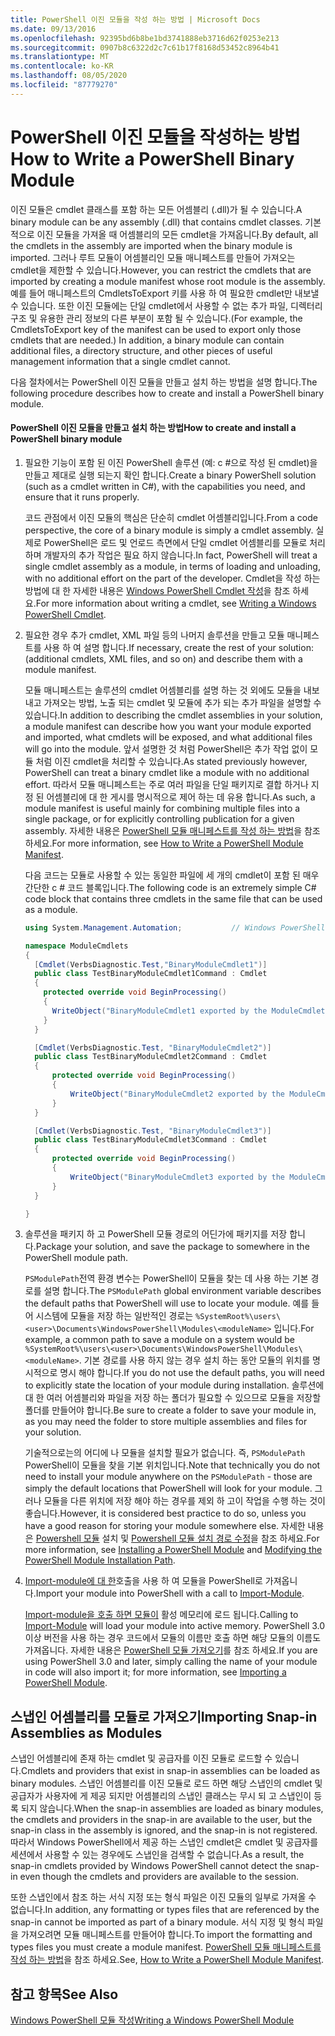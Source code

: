 ```yaml
---
title: PowerShell 이진 모듈을 작성 하는 방법 | Microsoft Docs
ms.date: 09/13/2016
ms.openlocfilehash: 92395bd6b8be1bd3741888eb3716d62f0253e213
ms.sourcegitcommit: 0907b8c6322d2c7c61b17f8168d53452c8964b41
ms.translationtype: MT
ms.contentlocale: ko-KR
ms.lasthandoff: 08/05/2020
ms.locfileid: "87779270"
---
```

# <a name="how-to-write-a-powershell-binary-module"></a><span data-ttu-id="052c7-102">PowerShell 이진 모듈을 작성하는 방법</span><span class="sxs-lookup"><span data-stu-id="052c7-102">How to Write a PowerShell Binary Module</span></span>

<span data-ttu-id="052c7-103">이진 모듈은 cmdlet 클래스를 포함 하는 모든 어셈블리 (.dll)가 될 수 있습니다.</span><span class="sxs-lookup"><span data-stu-id="052c7-103">A binary module can be any assembly (.dll) that contains cmdlet classes.</span></span> <span data-ttu-id="052c7-104">기본적으로 이진 모듈을 가져올 때 어셈블리의 모든 cmdlet을 가져옵니다.</span><span class="sxs-lookup"><span data-stu-id="052c7-104">By default, all the cmdlets in the assembly are imported when the binary module is imported.</span></span> <span data-ttu-id="052c7-105">그러나 루트 모듈이 어셈블리인 모듈 매니페스트를 만들어 가져오는 cmdlet을 제한할 수 있습니다.</span><span class="sxs-lookup"><span data-stu-id="052c7-105">However, you can restrict the cmdlets that are imported by creating a module manifest whose root module is the assembly.</span></span> <span data-ttu-id="052c7-106">예를 들어 매니페스트의 CmdletsToExport 키를 사용 하 여 필요한 cmdlet만 내보낼 수 있습니다. 또한 이진 모듈에는 단일 cmdlet에서 사용할 수 없는 추가 파일, 디렉터리 구조 및 유용한 관리 정보의 다른 부분이 포함 될 수 있습니다.</span><span class="sxs-lookup"><span data-stu-id="052c7-106">(For example, the CmdletsToExport key of the manifest can be used to export only those cmdlets that are needed.) In addition, a binary module can contain additional files, a directory structure, and other pieces of useful management information that a single cmdlet cannot.</span></span>

<span data-ttu-id="052c7-107">다음 절차에서는 PowerShell 이진 모듈을 만들고 설치 하는 방법을 설명 합니다.</span><span class="sxs-lookup"><span data-stu-id="052c7-107">The following procedure describes how to create and install a PowerShell binary module.</span></span>

#### <a name="how-to-create-and-install-a-powershell-binary-module"></a><span data-ttu-id="052c7-108">PowerShell 이진 모듈을 만들고 설치 하는 방법</span><span class="sxs-lookup"><span data-stu-id="052c7-108">How to create and install a PowerShell binary module</span></span>

1. <span data-ttu-id="052c7-109">필요한 기능이 포함 된 이진 PowerShell 솔루션 (예: c #으로 작성 된 cmdlet)을 만들고 제대로 실행 되는지 확인 합니다.</span><span class="sxs-lookup"><span data-stu-id="052c7-109">Create a binary PowerShell solution (such as a cmdlet written in C#), with the capabilities you need, and ensure that it runs properly.</span></span>

   <span data-ttu-id="052c7-110">코드 관점에서 이진 모듈의 핵심은 단순히 cmdlet 어셈블리입니다.</span><span class="sxs-lookup"><span data-stu-id="052c7-110">From a code perspective, the core of a binary module is simply a cmdlet assembly.</span></span> <span data-ttu-id="052c7-111">실제로 PowerShell은 로드 및 언로드 측면에서 단일 cmdlet 어셈블리를 모듈로 처리 하며 개발자의 추가 작업은 필요 하지 않습니다.</span><span class="sxs-lookup"><span data-stu-id="052c7-111">In fact, PowerShell will treat a single cmdlet assembly as a module, in terms of loading and unloading, with no additional effort on the part of the developer.</span></span> <span data-ttu-id="052c7-112">Cmdlet을 작성 하는 방법에 대 한 자세한 내용은 [Windows PowerShell Cmdlet 작성](../cmdlet/writing-a-windows-powershell-cmdlet.md)을 참조 하세요.</span><span class="sxs-lookup"><span data-stu-id="052c7-112">For more information about writing a cmdlet, see [Writing a Windows PowerShell Cmdlet](../cmdlet/writing-a-windows-powershell-cmdlet.md).</span></span>

2. <span data-ttu-id="052c7-113">필요한 경우 추가 cmdlet, XML 파일 등의 나머지 솔루션을 만들고 모듈 매니페스트를 사용 하 여 설명 합니다.</span><span class="sxs-lookup"><span data-stu-id="052c7-113">If necessary, create the rest of your solution: (additional cmdlets, XML files, and so on) and describe them with a module manifest.</span></span>

   <span data-ttu-id="052c7-114">모듈 매니페스트는 솔루션의 cmdlet 어셈블리를 설명 하는 것 외에도 모듈을 내보내고 가져오는 방법, 노출 되는 cmdlet 및 모듈에 추가 되는 추가 파일을 설명할 수 있습니다.</span><span class="sxs-lookup"><span data-stu-id="052c7-114">In addition to describing the cmdlet assemblies in your solution, a module manifest can describe how you want your module exported and imported, what cmdlets will be exposed, and what additional files will go into the module.</span></span>
   <span data-ttu-id="052c7-115">앞서 설명한 것 처럼 PowerShell은 추가 작업 없이 모듈 처럼 이진 cmdlet을 처리할 수 있습니다.</span><span class="sxs-lookup"><span data-stu-id="052c7-115">As stated previously however, PowerShell can treat a binary cmdlet like a module with no additional effort.</span></span>
   <span data-ttu-id="052c7-116">따라서 모듈 매니페스트는 주로 여러 파일을 단일 패키지로 결합 하거나 지정 된 어셈블리에 대 한 게시를 명시적으로 제어 하는 데 유용 합니다.</span><span class="sxs-lookup"><span data-stu-id="052c7-116">As such, a module manifest is useful mainly for combining multiple files into a single package, or for explicitly controlling publication for a given assembly.</span></span>
   <span data-ttu-id="052c7-117">자세한 내용은 [PowerShell 모듈 매니페스트를 작성 하는 방법](how-to-write-a-powershell-module-manifest.md)을 참조 하세요.</span><span class="sxs-lookup"><span data-stu-id="052c7-117">For more information, see [How to Write a PowerShell Module Manifest](how-to-write-a-powershell-module-manifest.md).</span></span>

   <span data-ttu-id="052c7-118">다음 코드는 모듈로 사용할 수 있는 동일한 파일에 세 개의 cmdlet이 포함 된 매우 간단한 c # 코드 블록입니다.</span><span class="sxs-lookup"><span data-stu-id="052c7-118">The following code is an extremely simple C# code block that contains three cmdlets in the same file that can be used as a module.</span></span>

   ```csharp
   using System.Management.Automation;           // Windows PowerShell namespace.

   namespace ModuleCmdlets
   {
     [Cmdlet(VerbsDiagnostic.Test,"BinaryModuleCmdlet1")]
     public class TestBinaryModuleCmdlet1Command : Cmdlet
     {
       protected override void BeginProcessing()
       {
         WriteObject("BinaryModuleCmdlet1 exported by the ModuleCmdlets module.");
       }
     }

     [Cmdlet(VerbsDiagnostic.Test, "BinaryModuleCmdlet2")]
     public class TestBinaryModuleCmdlet2Command : Cmdlet
     {
         protected override void BeginProcessing()
         {
             WriteObject("BinaryModuleCmdlet2 exported by the ModuleCmdlets module.");
         }
     }

     [Cmdlet(VerbsDiagnostic.Test, "BinaryModuleCmdlet3")]
     public class TestBinaryModuleCmdlet3Command : Cmdlet
     {
         protected override void BeginProcessing()
         {
             WriteObject("BinaryModuleCmdlet3 exported by the ModuleCmdlets module.");
         }
     }

   }
   ```

3. <span data-ttu-id="052c7-119">솔루션을 패키지 하 고 PowerShell 모듈 경로의 어딘가에 패키지를 저장 합니다.</span><span class="sxs-lookup"><span data-stu-id="052c7-119">Package your solution, and save the package to somewhere in the PowerShell module path.</span></span>

   <span data-ttu-id="052c7-120">`PSModulePath`전역 환경 변수는 PowerShell이 모듈을 찾는 데 사용 하는 기본 경로를 설명 합니다.</span><span class="sxs-lookup"><span data-stu-id="052c7-120">The `PSModulePath` global environment variable describes the default paths that PowerShell will use to locate your module.</span></span> <span data-ttu-id="052c7-121">예를 들어 시스템에 모듈을 저장 하는 일반적인 경로는 `%SystemRoot%\users\<user>\Documents\WindowsPowerShell\Modules\<moduleName>` 입니다.</span><span class="sxs-lookup"><span data-stu-id="052c7-121">For example, a common path to save a module on a system would be `%SystemRoot%\users\<user>\Documents\WindowsPowerShell\Modules\<moduleName>`.</span></span> <span data-ttu-id="052c7-122">기본 경로를 사용 하지 않는 경우 설치 하는 동안 모듈의 위치를 명시적으로 명시 해야 합니다.</span><span class="sxs-lookup"><span data-stu-id="052c7-122">If you do not use the default paths, you will need to explicitly state the location of your module during installation.</span></span> <span data-ttu-id="052c7-123">솔루션에 대 한 여러 어셈블리와 파일을 저장 하는 폴더가 필요할 수 있으므로 모듈을 저장할 폴더를 만들어야 합니다.</span><span class="sxs-lookup"><span data-stu-id="052c7-123">Be sure to create a folder to save your module in, as you may need the folder to store multiple assemblies and files for your solution.</span></span>

   <span data-ttu-id="052c7-124">기술적으로는의 어디에 나 모듈을 설치할 필요가 없습니다. 즉, `PSModulePath` PowerShell이 모듈을 찾을 기본 위치입니다.</span><span class="sxs-lookup"><span data-stu-id="052c7-124">Note that technically you do not need to install your module anywhere on the `PSModulePath` - those are simply the default locations that PowerShell will look for your module.</span></span> <span data-ttu-id="052c7-125">그러나 모듈을 다른 위치에 저장 해야 하는 경우를 제외 하 고이 작업을 수행 하는 것이 좋습니다.</span><span class="sxs-lookup"><span data-stu-id="052c7-125">However, it is considered best practice to do so, unless you have a good reason for storing your module somewhere else.</span></span> <span data-ttu-id="052c7-126">자세한 내용은 [Powershell 모듈](./installing-a-powershell-module.md) 설치 및 [Powershell 모듈 설치 경로 수정](./modifying-the-psmodulepath-installation-path.md)을 참조 하세요.</span><span class="sxs-lookup"><span data-stu-id="052c7-126">For more information, see [Installing a PowerShell Module](./installing-a-powershell-module.md) and [Modifying the PowerShell Module Installation Path](./modifying-the-psmodulepath-installation-path.md).</span></span>

4. <span data-ttu-id="052c7-127">[Import-module에 대 한](/powershell/module/Microsoft.PowerShell.Core/Import-Module)호출을 사용 하 여 모듈을 PowerShell로 가져옵니다.</span><span class="sxs-lookup"><span data-stu-id="052c7-127">Import your module into PowerShell with a call to [Import-Module](/powershell/module/Microsoft.PowerShell.Core/Import-Module).</span></span>

   <span data-ttu-id="052c7-128">[Import-module을 호출 하면 모듈이](/powershell/module/Microsoft.PowerShell.Core/Import-Module) 활성 메모리에 로드 됩니다.</span><span class="sxs-lookup"><span data-stu-id="052c7-128">Calling to [Import-Module](/powershell/module/Microsoft.PowerShell.Core/Import-Module) will load your module into active memory.</span></span> <span data-ttu-id="052c7-129">PowerShell 3.0 이상 버전을 사용 하는 경우 코드에서 모듈의 이름만 호출 하면 해당 모듈의 이름도 가져옵니다. 자세한 내용은 [PowerShell 모듈 가져오기](./importing-a-powershell-module.md)를 참조 하세요.</span><span class="sxs-lookup"><span data-stu-id="052c7-129">If you are using PowerShell 3.0 and later, simply calling the name of your module in code will also import it; for more information, see [Importing a PowerShell Module](./importing-a-powershell-module.md).</span></span>

## <a name="importing-snap-in-assemblies-as-modules"></a><span data-ttu-id="052c7-130">스냅인 어셈블리를 모듈로 가져오기</span><span class="sxs-lookup"><span data-stu-id="052c7-130">Importing Snap-in Assemblies as Modules</span></span>

<span data-ttu-id="052c7-131">스냅인 어셈블리에 존재 하는 cmdlet 및 공급자를 이진 모듈로 로드할 수 있습니다.</span><span class="sxs-lookup"><span data-stu-id="052c7-131">Cmdlets and providers that exist in snap-in assemblies can be loaded as binary modules.</span></span> <span data-ttu-id="052c7-132">스냅인 어셈블리를 이진 모듈로 로드 하면 해당 스냅인의 cmdlet 및 공급자가 사용자에 게 제공 되지만 어셈블리의 스냅인 클래스는 무시 되 고 스냅인이 등록 되지 않습니다.</span><span class="sxs-lookup"><span data-stu-id="052c7-132">When the snap-in assemblies are loaded as binary modules, the cmdlets and providers in the snap-in are available to the user, but the snap-in class in the assembly is ignored, and the snap-in is not registered.</span></span> <span data-ttu-id="052c7-133">따라서 Windows PowerShell에서 제공 하는 스냅인 cmdlet은 cmdlet 및 공급자를 세션에서 사용할 수 있는 경우에도 스냅인을 검색할 수 없습니다.</span><span class="sxs-lookup"><span data-stu-id="052c7-133">As a result, the snap-in cmdlets provided by Windows PowerShell cannot detect the snap-in even though the cmdlets and providers are available to the session.</span></span>

<span data-ttu-id="052c7-134">또한 스냅인에서 참조 하는 서식 지정 또는 형식 파일은 이진 모듈의 일부로 가져올 수 없습니다.</span><span class="sxs-lookup"><span data-stu-id="052c7-134">In addition, any formatting or types files that are referenced by the snap-in cannot be imported as part of a binary module.</span></span>
<span data-ttu-id="052c7-135">서식 지정 및 형식 파일을 가져오려면 모듈 매니페스트를 만들어야 합니다.</span><span class="sxs-lookup"><span data-stu-id="052c7-135">To import the formatting and types files you must create a module manifest.</span></span>
<span data-ttu-id="052c7-136">[PowerShell 모듈 매니페스트를 작성 하는 방법](how-to-write-a-powershell-module-manifest.md)을 참조 하세요.</span><span class="sxs-lookup"><span data-stu-id="052c7-136">See, [How to Write a PowerShell Module Manifest](how-to-write-a-powershell-module-manifest.md).</span></span>

## <a name="see-also"></a><span data-ttu-id="052c7-137">참고 항목</span><span class="sxs-lookup"><span data-stu-id="052c7-137">See Also</span></span>

[<span data-ttu-id="052c7-138">Windows PowerShell 모듈 작성</span><span class="sxs-lookup"><span data-stu-id="052c7-138">Writing a Windows PowerShell Module</span></span>](./writing-a-windows-powershell-module.md)
